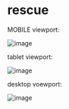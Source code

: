 # rescue
MOBILE viewport:

![image](https://user-images.githubusercontent.com/86830589/157414254-73a91dc3-1e57-4223-8a1c-8881d0fcae3d.png)

tablet viewport:

![image](https://user-images.githubusercontent.com/86830589/157414334-d95a9c9e-cad5-463c-a24b-e3bce0398ea7.png)

desktop voewport:

![image](https://user-images.githubusercontent.com/86830589/157414405-0af3f9d4-aa4a-4c64-a469-9261d274823e.png)

